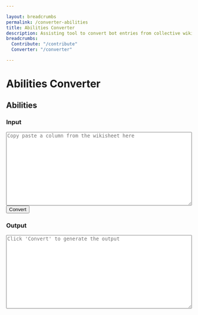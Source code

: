 ```yaml
---

layout: breadcrumbs
permalink: /converter-abilities
title: Abilities Converter
description: Assisting tool to convert bot entries from collective wiki sheets to wiki pages
breadcrumbs:
  Contribute: "/contribute"
  Converter: "/converter"

---
```


# Abilities Converter

<h2 id="bots">Abilities</h2>

<div id="autoconverter-abilities">
	<h3>Input</h3>
	<textarea id="input-abilities" placeholder="Copy paste a column from the wikisheet here"></textarea>
	<button id="convert-abilities">Convert</button>
	<h3>Output</h3>
	<textarea id="output-abilities" placeholder="Click &#39;Convert&#39; to generate the output"></textarea>
</div>

<style type="text/css">
#autoconverter-abilities textarea {
	width: 100%;
	height: 200px;
}
</style>

<script type="text/javascript">
	
var abilityRows = ["contributors","updatedAt","# Wiki page infos","title","name","description","imageUrl","breadcrumbs","  Botpack","  Abilities","# Ability infos","abilityName","abilityDescription","abilityImageUrl","abilityCost","abilityRarity","abilityAcquisition","abilityOpinion","searchKeywords"]	;

function select(s){
	return s.split('__begin__\n')[1].split('\n__end__')[0]
}
function decorate(s){
	return '---\nlayout: ability\n'+s+'\n---'
}
function formatStr(str){
	var i=0;
	return	decorate(
		select(str).replaceAll('"\nhttp', 'http',).split('\n')
			.map(function(line){return line.replaceAll('"','')})
			.map(function(val){return abilityRows[i++]+': "'+val+'"'})
			.join('\n').replace(/#.*"_?_?"/g,'\n').replaceAll('__','')
		)
}
function convertFromFields(){
	var str = formatStr(document.querySelector('#input-abilities').value);
	document.querySelector('#output-abilities').value = str.replace('breadcrumbs: ""', 'breadcrumbs:');
}
document.querySelector('#convert-abilities').onclick = convertFromFields;

function trimInput(){
	document.querySelector('#input-abilities').value = document.querySelector('#input-abilities').value.trim();
	console.log(document.querySelector('#input-abilities').value.trim())
}
document.querySelector('#input-abilities').addEventListener('input', trimInput, false);
</script>
